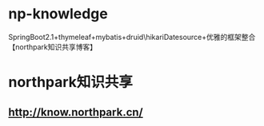 # np-knowledge
SpringBoot2.1+thymeleaf+mybatis+druid\hikariDatesource+优雅的框架整合 【northpark知识共享博客】

# northpark知识共享

## http://know.northpark.cn/
